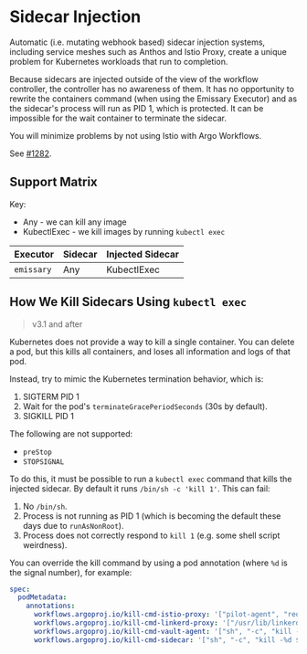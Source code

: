 # Sidecar Injection

Automatic (i.e. mutating webhook based) sidecar injection systems, including service meshes such as Anthos and Istio
Proxy, create a unique problem for Kubernetes workloads that run to completion.

Because sidecars are injected outside of the view of the workflow controller, the controller has no awareness of them.
It has no opportunity to rewrite the containers command (when using the Emissary Executor) and as the sidecar's process
will run as PID 1, which is protected. It can be impossible for the wait container to terminate the sidecar.

You will minimize problems by not using Istio with Argo Workflows.

See [#1282](https://github.com/argoproj/argo-workflows/issues/1282).

## Support Matrix

Key:

* Any - we can kill any image
* KubectlExec - we kill images by running `kubectl exec`

| Executor | Sidecar | Injected Sidecar |
|---|---|---|
| `emissary` | Any | KubectlExec |

## How We Kill Sidecars Using `kubectl exec`

> v3.1 and after

Kubernetes does not provide a way to kill a single container. You can delete a pod, but this kills all containers, and loses all information
and logs of that pod.

Instead, try to mimic the Kubernetes termination behavior, which is:

1. SIGTERM PID 1
1. Wait for the pod's `terminateGracePeriodSeconds` (30s by default).
1. SIGKILL PID 1

The following are not supported:

* `preStop`
* `STOPSIGNAL`

To do this, it must be possible to run a `kubectl exec` command that kills the injected sidecar. By default it runs `/bin/sh -c 'kill 1'`. This can fail:

1. No `/bin/sh`.
2. Process is not running as PID 1 (which is becoming the default these days due to `runAsNonRoot`).
3. Process does not correctly respond to `kill 1` (e.g. some shell script weirdness).

You can override the kill command by using a pod annotation (where `%d` is the signal number), for example:

```yaml
spec:
  podMetadata:
    annotations:
      workflows.argoproj.io/kill-cmd-istio-proxy: '["pilot-agent", "request", "POST", "quitquitquit"]'
      workflows.argoproj.io/kill-cmd-linkerd-proxy: '["/usr/lib/linkerd/linkerd-await","sleep","1","--shutdown"]'
      workflows.argoproj.io/kill-cmd-vault-agent: '["sh", "-c", "kill -%d 1"]'
      workflows.argoproj.io/kill-cmd-sidecar: '["sh", "-c", "kill -%d $(pidof entrypoint.sh)"]'
```
